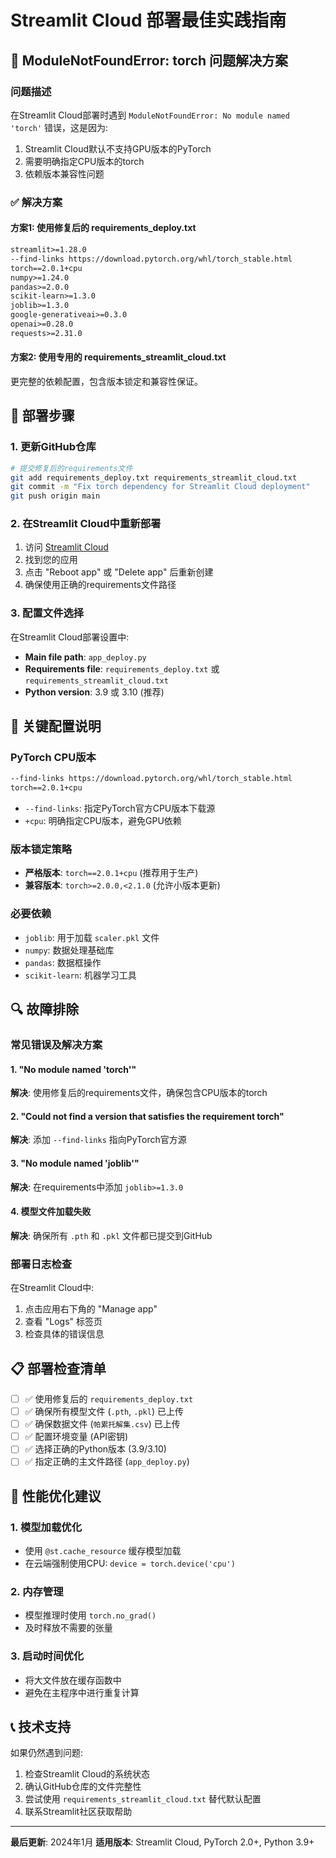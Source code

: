# Streamlit Cloud 部署最佳实践指南

## 🚨 ModuleNotFoundError: torch 问题解决方案

### 问题描述
在Streamlit Cloud部署时遇到 `ModuleNotFoundError: No module named 'torch'` 错误，这是因为:
1. Streamlit Cloud默认不支持GPU版本的PyTorch
2. 需要明确指定CPU版本的torch
3. 依赖版本兼容性问题

### ✅ 解决方案

#### 方案1: 使用修复后的 requirements_deploy.txt
```txt
streamlit>=1.28.0
--find-links https://download.pytorch.org/whl/torch_stable.html
torch==2.0.1+cpu
numpy>=1.24.0
pandas>=2.0.0
scikit-learn>=1.3.0
joblib>=1.3.0
google-generativeai>=0.3.0
openai>=0.28.0
requests>=2.31.0
```

#### 方案2: 使用专用的 requirements_streamlit_cloud.txt
更完整的依赖配置，包含版本锁定和兼容性保证。

## 🔧 部署步骤

### 1. 更新GitHub仓库
```bash
# 提交修复后的requirements文件
git add requirements_deploy.txt requirements_streamlit_cloud.txt
git commit -m "Fix torch dependency for Streamlit Cloud deployment"
git push origin main
```

### 2. 在Streamlit Cloud中重新部署
1. 访问 [Streamlit Cloud](https://share.streamlit.io/)
2. 找到您的应用
3. 点击 "Reboot app" 或 "Delete app" 后重新创建
4. 确保使用正确的requirements文件路径

### 3. 配置文件选择
在Streamlit Cloud部署设置中:
- **Main file path**: `app_deploy.py`
- **Requirements file**: `requirements_deploy.txt` 或 `requirements_streamlit_cloud.txt`
- **Python version**: 3.9 或 3.10 (推荐)

## 🎯 关键配置说明

### PyTorch CPU版本
```txt
--find-links https://download.pytorch.org/whl/torch_stable.html
torch==2.0.1+cpu
```
- `--find-links`: 指定PyTorch官方CPU版本下载源
- `+cpu`: 明确指定CPU版本，避免GPU依赖

### 版本锁定策略
- **严格版本**: `torch==2.0.1+cpu` (推荐用于生产)
- **兼容版本**: `torch>=2.0.0,<2.1.0` (允许小版本更新)

### 必要依赖
- `joblib`: 用于加载 `scaler.pkl` 文件
- `numpy`: 数据处理基础库
- `pandas`: 数据框操作
- `scikit-learn`: 机器学习工具

## 🔍 故障排除

### 常见错误及解决方案

#### 1. "No module named 'torch'"
**解决**: 使用修复后的requirements文件，确保包含CPU版本的torch

#### 2. "Could not find a version that satisfies the requirement torch"
**解决**: 添加 `--find-links` 指向PyTorch官方源

#### 3. "No module named 'joblib'"
**解决**: 在requirements中添加 `joblib>=1.3.0`

#### 4. 模型文件加载失败
**解决**: 确保所有 `.pth` 和 `.pkl` 文件都已提交到GitHub

### 部署日志检查
在Streamlit Cloud中:
1. 点击应用右下角的 "Manage app"
2. 查看 "Logs" 标签页
3. 检查具体的错误信息

## 📋 部署检查清单

- [ ] ✅ 使用修复后的 `requirements_deploy.txt`
- [ ] ✅ 确保所有模型文件 (`.pth`, `.pkl`) 已上传
- [ ] ✅ 确保数据文件 (`帕累托解集.csv`) 已上传
- [ ] ✅ 配置环境变量 (API密钥)
- [ ] ✅ 选择正确的Python版本 (3.9/3.10)
- [ ] ✅ 指定正确的主文件路径 (`app_deploy.py`)

## 🚀 性能优化建议

### 1. 模型加载优化
- 使用 `@st.cache_resource` 缓存模型加载
- 在云端强制使用CPU: `device = torch.device('cpu')`

### 2. 内存管理
- 模型推理时使用 `torch.no_grad()`
- 及时释放不需要的张量

### 3. 启动时间优化
- 将大文件放在缓存函数中
- 避免在主程序中进行重复计算

## 📞 技术支持

如果仍然遇到问题:
1. 检查Streamlit Cloud的系统状态
2. 确认GitHub仓库的文件完整性
3. 尝试使用 `requirements_streamlit_cloud.txt` 替代默认配置
4. 联系Streamlit社区获取帮助

---

**最后更新**: 2024年1月
**适用版本**: Streamlit Cloud, PyTorch 2.0+, Python 3.9+